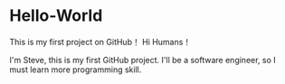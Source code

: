 # Hello-World
This is my first project on GitHub！
Hi Humans！

I'm Steve, this is my first GitHub project.
I'll be a software engineer, so I must learn more programming skill.
